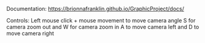 Documentation:
  https://brionnafranklin.github.io/GraphicProject/docs/
  
 Controls:
  Left mouse click + mouse movement to move camera angle
  S for camera zoom out and W for camera zoom in
  A to move camera left and D to move camera right
